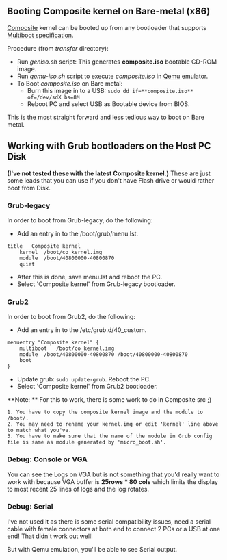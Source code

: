 ## Booting Composite kernel on Bare-metal (x86)

[Composite](http://http://composite.seas.gwu.edu/) kernel can be booted up from any bootloader that supports [Multiboot specification](https://www.gnu.org/software/grub/manual/multiboot/multiboot.html).

Procedure (from *transfer* directory):
* Run *geniso.sh* script: This generates **composite.iso** bootable CD-ROM image.
* Run *qemu-iso.sh* script to execute *composite.iso* in [Qemu](http://wiki.qemu.org/Main_Page) emulator.
* To Boot *composite.iso* on Bare metal:
	* Burn this image in to a USB: `sudo dd if=**composite.iso** of=/dev/sdX bs=8M`
	* Reboot PC and select USB as Bootable device from BIOS.

This is the most straight forward and less tedious way to boot on Bare metal.

## Working with Grub bootloaders on the Host PC Disk
**(I've not tested these with the latest Composite kernel.)**
These are just some leads that you can use if you don't have Flash drive or would rather boot from Disk.

### Grub-legacy

In order to boot from Grub-legacy, do the following:

* Add an entry in to the /boot/grub/menu.lst.

```
title 	Composite kernel
	kernel	/boot/co_kernel.img
    module	/boot/40800000-40800870
    quiet
```
* After this is done, save menu.lst and reboot the PC.
* Select 'Composite kernel' from Grub-legacy bootloader.

### Grub2

In order to boot from Grub2, do the following:

* Add an entry in to the /etc/grub.d/40_custom.

```
menuentry "Composite kernel" {
	multiboot	/boot/co_kernel.img
    module	/boot/40800000-40800870 /boot/40800000-40800870
    boot
}
```
* Update grub: `sudo update-grub`. Reboot the PC.
* Select 'Composite kernel' from Grub2 bootloader.

**Note: ** For this to work, there is some work to do in Composite src ;)

	1. You have to copy the composite kernel image and the module to /boot/.
	2. You may need to rename your kernel.img or edit 'kernel' line above to match what you've.
	3. You have to make sure that the name of the module in Grub config file is same as module generated by 'micro_boot.sh'.


### Debug: Console or VGA

You can see the Logs on VGA but is not something that you'd really want to work with because VGA buffer is **25rows * 80 cols** which limits the display to most recent 25 lines of logs and the log rotates.

### Debug: Serial

I've not used it as there is some serial compatibility issues, need a serial cable with female connectors at both end to connect 2 PCs or a USB at one end! That didn't work out well!

But with Qemu emulation, you'll be able to see Serial output.
